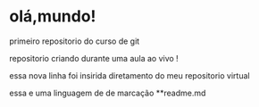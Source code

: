 # olá,mundo!
 primeiro repositorio do curso de git 

repositorio criando durante uma aula ao vivo !

essa nova linha foi insirida diretamento do meu repositorio virtual 

essa e uma linguagem de de marcação **readme.md 
